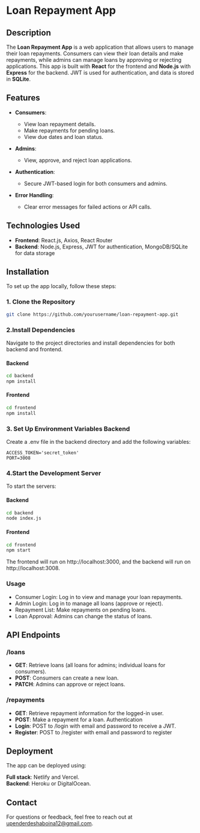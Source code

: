 # Loan Repayment App

## Description

The **Loan Repayment App** is a web application that allows users to manage their loan repayments. Consumers can view their loan details and make repayments, while admins can manage loans by approving or rejecting applications. This app is built with **React** for the frontend and **Node.js** with **Express** for the backend. JWT is used for authentication, and data is stored in **SQLite**.

## Features

- **Consumers**:
  - View loan repayment details.
  - Make repayments for pending loans.
  - View due dates and loan status.
  
- **Admins**:
  - View, approve, and reject loan applications.
  
- **Authentication**:
  - Secure JWT-based login for both consumers and admins.
  
- **Error Handling**:
  - Clear error messages for failed actions or API calls.

## Technologies Used

- **Frontend**: React.js, Axios, React Router
- **Backend**: Node.js, Express, JWT for authentication, MongoDB/SQLite for data storage

## Installation

To set up the app locally, follow these steps:

### 1. Clone the Repository

```bash
git clone https://github.com/yourusername/loan-repayment-app.git

```

### 2.Install Dependencies
Navigate to the project directories and install dependencies for both backend and frontend.

#### Backend

```bash
cd backend
npm install
```
#### Frontend
```bash
cd frontend
npm install
```
### 3. Set Up Environment Variables Backend
Create a .env file in the backend directory and add the following variables:
```env
ACCESS_TOKEN='secret_token'
PORT=3008
```
### 4.Start the Development Server
To start the servers:
#### Backend
```bash
cd backend
node index.js
```
#### Frontend
```bash
cd frontend
npm start
```
The frontend will run on http://localhost:3000, and the backend will run on http://localhost:3008.

### Usage
- Consumer Login: Log in to view and manage your loan repayments.
- Admin Login: Log in to manage all loans (approve or reject).
- Repayment List: Make repayments on pending loans.
- Loan Approval: Admins can change the status of loans.

## API Endpoints
### /loans
-  **GET**: Retrieve loans (all loans for admins; individual loans for consumers).
- **POST**: Consumers can create a new loan.
- **PATCH**: Admins can approve or reject loans.
### /repayments
- **GET**: Retrieve repayment information for the logged-in user.
- **POST**: Make a repayment for a loan.
Authentication
- **Login**: POST to /login with email and password to receive a JWT.
- **Register**: POST to /register with email and password to register

## Deployment
The app can be deployed using:

**Full stack**: Netlify and Vercel.  
**Backend**: Heroku or DigitalOcean.

## Contact
For questions or feedback, feel free to reach out at [upenderdeshaboina12@gmail.com](mailto:upenderdeshaboina12@gmail.com).
